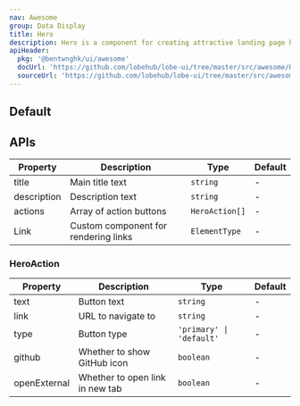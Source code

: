 ```yaml
---
nav: Awesome
group: Data Display
title: Hero
description: Hero is a component for creating attractive landing page hero sections with a title, description, and customizable action buttons.
apiHeader:
  pkg: '@bentwnghk/ui/awesome'
  docUrl: 'https://github.com/lobehub/lobe-ui/tree/master/src/awesome/Hero/index.md'
  sourceUrl: 'https://github.com/lobehub/lobe-ui/tree/master/src/awesome/Hero/index.tsx'
---
```


## Default

<code src="./demos/index.tsx" nopadding></code>

## APIs

| Property    | Description                          | Type           | Default |
| ----------- | ------------------------------------ | -------------- | ------- |
| title       | Main title text                      | `string`       | -       |
| description | Description text                     | `string`       | -       |
| actions     | Array of action buttons              | `HeroAction[]` | -       |
| Link        | Custom component for rendering links | `ElementType`  | -       |

### HeroAction

| Property     | Description                     | Type                     | Default |
| ------------ | ------------------------------- | ------------------------ | ------- |
| text         | Button text                     | `string`                 | -       |
| link         | URL to navigate to              | `string`                 | -       |
| type         | Button type                     | `'primary' \| 'default'` | -       |
| github       | Whether to show GitHub icon     | `boolean`                | -       |
| openExternal | Whether to open link in new tab | `boolean`                | -       |
